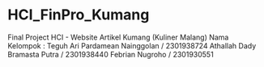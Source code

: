 # HCI_FinPro_Kumang
Final Project HCI - Website Artikel Kumang (Kuliner Malang)
Nama Kelompok : 
Teguh Ari Pardamean Nainggolan / 2301938724
Athallah Dady Bramasta Putra / 2301938440
Febrian Nugroho / 2301930551
